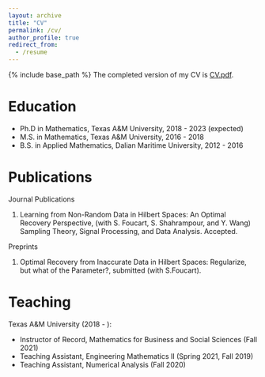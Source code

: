 ```yaml
---
layout: archive
title: "CV"
permalink: /cv/
author_profile: true
redirect_from:
  - /resume
---
```


{% include base_path %}
The completed version of my CV is <a href="https://github.com/liaochunyang/liaochunyang.github.io/blob/gh-pages/cv.pdf" target="_blank">CV.pdf</a>.

Education
=====
* Ph.D in Mathematics, Texas A&M University, 2018 - 2023 (expected)
* M.S. in Mathematics, Texas A&M University, 2016 - 2018
* B.S. in Applied Mathematics, Dalian Maritime University, 2012 - 2016

Publications
=====
Journal Publications
1. Learning from Non-Random Data in Hilbert Spaces: An Optimal Recovery Perspective, (with S. Foucart, S. Shahrampour, and Y. Wang)
Sampling Theory, Signal Processing, and Data Analysis. Accepted.

Preprints
1. Optimal Recovery from Inaccurate Data in Hilbert Spaces: Regularize, but what of the Parameter?, submitted  (with S.Foucart).
  
Teaching
======
Texas A&M University (2018 - ):
* Instructor of Record, Mathematics for Business and Social Sciences (Fall 2021)
* Teaching Assistant, Engineering Mathematics II (Spring 2021, Fall 2019)
* Teaching Assistant, Numerical Analysis (Fall 2020)
